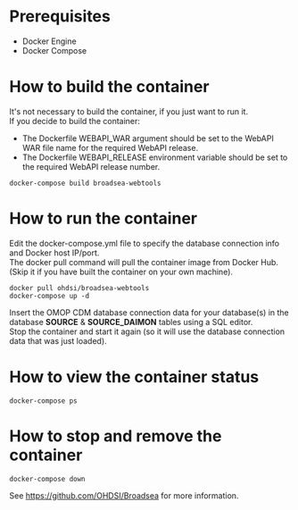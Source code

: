 # Prerequisites

* Docker Engine
* Docker Compose

# How to build the container

It's not necessary to build the container, if you just want to run it.  
If you decide to build the container:

* The Dockerfile WEBAPI_WAR argument should be set to the WebAPI WAR file name for the required WebAPI release.
* The Dockerfile WEBAPI_RELEASE environment variable should be set to the required WebAPI release number.

```
docker-compose build broadsea-webtools
```

# How to run the container

Edit the docker-compose.yml file to specify the database connection info and Docker host IP/port.  
The docker pull command will pull the container image from Docker Hub. (Skip it if you have built the container on your own machine).

```
docker pull ohdsi/broadsea-webtools
docker-compose up -d
```

Insert the OMOP CDM database connection data for your database(s) in the database **SOURCE** & **SOURCE_DAIMON** tables using a SQL editor.  
Stop the container and start it again (so it will use the database connection data that was just loaded).

# How to view the container status

```
docker-compose ps
```

# How to stop and remove the container

```
docker-compose down
```

See <https://github.com/OHDSI/Broadsea> for more information.
